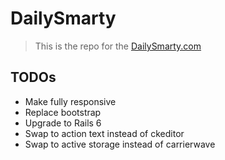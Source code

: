 # DailySmarty

> This is the repo for the [DailySmarty.com](http://www.dailysmarty.com)

## TODOs

* Make fully responsive
* Replace bootstrap
* Upgrade to Rails 6
* Swap to action text instead of ckeditor
* Swap to active storage instead of carrierwave
